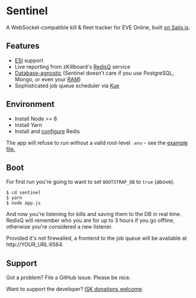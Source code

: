 # Sentinel

A WebSocket-compatible kill & fleet tracker for EVE Online, built [on Sails.js](https://sailsjs.com/).

## Features ##
- [ESI](https://esi.tech.ccp.is/) support
- Live reporting from zKillboard's [RedisQ](https://github.com/zKillboard/RedisQ) service
- [Database-agnostic](https://sailsjs.com/documentation/reference/configuration/sails-config-datastores#?supported-databases) (Sentinel doesn't care if you use PostgreSQL, Mongo, or even your [RAM](https://github.com/balderdashy/sails-disk))
- Sophisticated job queue scheduler via [Kue](https://github.com/Automattic/kue)

## Environment ##

- Install Node >= 8
- Install Yarn
- Install and [configure](config/redis.js) Redis

The app will refuse to run without a valid root-level `.env` - see the [example file.](.env.example)

## Boot ##

For first run you're going to want to set `BOOTSTRAP_DB` to `true` (above).

    $ cd sentinel
    $ yarn
    $ node app.js
    
And now you're listening for kills and saving them to the DB in real time. RedisQ will remember who you are for up to 3 hours if you go offline, otherwise you're considered a new listener.

Provided it's not firewalled, a frontend to the job queue will be available at http://YOUR_URL:6564.

## Support ##

Got a problem? File a GitHub issue. Please be nice.

Want to support the developer? [ISK donations welcome](https://zkillboard.com/corporation/98498664/).
